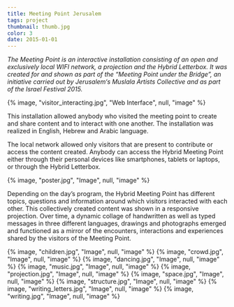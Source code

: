 ```yaml
---
title: Meeting Point Jerusalem
tags: project
thumbnail: thumb.jpg
color: 3
date: 2015-01-01
---
```


*The Meeting Point is an interactive installation consisting of an open and exclusively local WIFI network, a projection and the Hybrid Letterbox. It was created for and shown as part of the “Meeting Point under the Bridge”, an initiative carried out by Jerusalem‘s Muslala Artists Collective and as part of the Israel Festival 2015.*

<span class="more"></span>

{% image, "visitor_interacting.jpg", "Web Interface", null, "image" %}

This installation allowed anybody who visited the meeting point to create and share content and to interact with one another. The installation was realized in English, Hebrew and Arabic language.

The local network allowed only visitors that are present to contribute or access the content created. Anybody can access the Hybrid Meeting Point either through their personal devices like smartphones, tablets or laptops, or through the Hybrid Letterbox.

{% image, "poster.jpg", "Image", null, "image" %}

Depending on the day’s program, the Hybrid Meeting Point has different topics, questions and information around which visitors interacted with each other. This collectively created content was shown in a responsive projection. Over time, a dynamic collage of handwritten as well as typed messages in three different languages, drawings and photographs emerged and functioned as a mirror of the encounters, interactions and experiences shared by the visitors of the Meeting Point.

<div class="gallery">
  {% image, "children.jpg", "Image", null, "image" %}
  {% image, "crowd.jpg", "Image", null, "image" %}
  {% image, "dancing.jpg", "Image", null, "image" %}
  {% image, "music.jpg", "Image", null, "image" %}
  {% image, "projection.jpg", "Image", null, "image" %}
  {% image, "space.jpg", "Image", null, "image" %}
  {% image, "structure.jpg", "Image", null, "image" %}
  {% image, "writing_letters.jpg", "Image", null, "image" %}
  {% image, "writing.jpg", "Image", null, "image" %}
</div>
